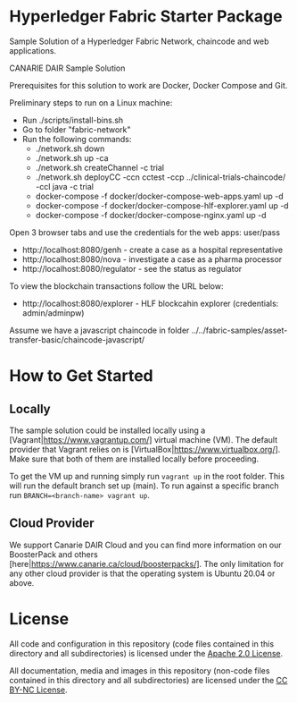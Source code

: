# Hyperledger Fabric Starter Package
Sample Solution of a Hyperledger Fabric Network, chaincode and web applications.

CANARIE DAIR Sample Solution

Prerequisites for this solution to work are Docker, Docker Compose and Git.

Preliminary steps to run on a Linux machine:
- Run ./scripts/install-bins.sh
- Go to folder "fabric-network"
- Run the following commands:
  - ./network.sh down
  - ./network.sh up -ca
  - ./network.sh createChannel -c trial
  - ./network.sh deployCC -ccn cctest -ccp ../clinical-trials-chaincode/ -ccl java -c trial
  - docker-compose -f docker/docker-compose-web-apps.yaml up -d
  - docker-compose -f docker/docker-compose-hlf-explorer.yaml up -d
  - docker-compose -f docker/docker-compose-nginx.yaml up -d

Open 3 browser tabs and use the credentials for the web apps: user/pass

- http://localhost:8080/genh - create a case as a hospital representative
- http://localhost:8080/nova - investigate a case as a pharma processor
- http://localhost:8080/regulator - see the status as regulator

To view the blockchain transactions follow the URL below:
- http://localhost:8080/explorer - HLF blockcahin explorer (credentials: admin/adminpw)


Assume we have a javascript chaincode in folder ../../fabric-samples/asset-transfer-basic/chaincode-javascript/

# How to Get Started

## Locally

The sample solution could be installed locally using a [Vagrant|https://www.vagrantup.com/] virtual machine (VM). The default provider that Vagrant relies on is [VirtualBox|https://www.virtualbox.org/]. Make sure that both of them are installed locally before proceeding.

To get the VM up and running simply run `vagrant up` in the root folder. This will run the default branch set up (main). To run against a specific branch run `BRANCH=<branch-name> vagrant up`.

## Cloud Provider

We support Canarie DAIR Cloud and you can find more information on our BoosterPack and others [here|https://www.canarie.ca/cloud/boosterpacks/].
The only limitation for any other cloud provider is that the operating system is Ubuntu 20.04 or above.
# License

All code and configuration in this repository (code files contained in this directory and all subdirectories) is licensed under the [Apache 2.0 License](http://www.apache.org/licenses/LICENSE-2.0).

All documentation, media and images in this repository (non-code files contained in this directory and all subdirectories) are licensed under the [CC BY-NC License](https://creativecommons.org/licenses/by-nc/4.0/). 
